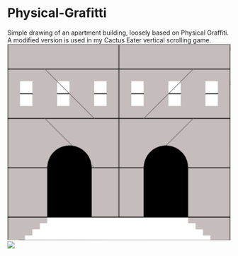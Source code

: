 # Physical-Grafitti
Simple drawing of an apartment building, loosely based on Physical Graffiti. A modified version is used in my Cactus Eater vertical scrolling game.
<img src = "images/physgraf.PNG">
<img src = "https://assets.rollingstone.com/assets/2015/media/185850/_original/1423696675/1035x1031-MI0002073148.jpg">
